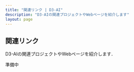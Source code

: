 ```yaml
---
title: "関連リンク | D3-AI"
description: "D3-AIの関連プロジェクトやWebページを紹介します"
layout: page
---
```


## 関連リンク

D3-AIの関連プロジェクトやWebページを紹介します．

準備中
